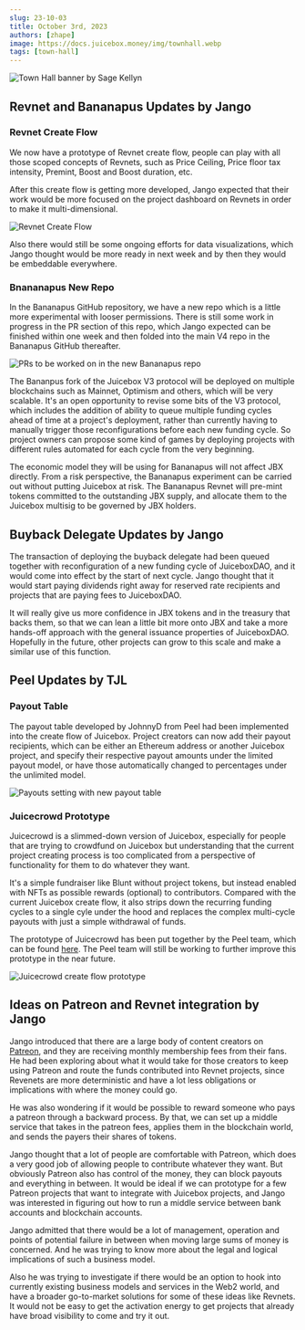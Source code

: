 ```yaml
---
slug: 23-10-03
title: October 3rd, 2023
authors: [zhape]
image: https://docs.juicebox.money/img/townhall.webp
tags: [town-hall]
---
```


![Town Hall banner by Sage Kellyn](https://docs.juicebox.money/img/townhall.webp)

## Revnet and Bananapus Updates by Jango

### Revnet Create Flow

We now have a prototype of Revnet create flow, people can play with all those scoped concepts of Revnets, such as Price Ceiling, Price floor tax intensity, Premint, Boost and Boost duration, etc.

After this create flow is getting more developed, Jango expected that their work would be more focused on the project dashboard on Revnets in order to make it multi-dimensional.

![Revnet Create Flow](Revnet_create_flow.webp)

Also there would still be some ongoing efforts for data visualizations, which Jango thought would be more ready in next week and by then they would be embeddable everywhere.

### Bnananapus New Repo

In the Bananapus GitHub repository, we have a new repo which is a little more experimental with looser permissions. There is still some work in progress in the PR section of this repo, which Jango expected can be finished within one week and then folded into the main V4 repo in the Bananapus GitHub thereafter.

![PRs to be worked on in the new Bananapus repo](nana_repo.webp)

The Bananpus fork of the Juicebox V3 protocol will be deployed on multiple blockchains such as Mainnet, Optimism and others, which will be very scalable. It's an open opportunity to revise some bits of the V3 protocol, which includes the addition of ability to queue multiple funding cycles ahead of time at a project's deployment, rather than currently having to manually trigger those reconfigurations before each new funding cycle. So project owners can propose some kind of games by deploying projects with different rules automated for each cycle from the very beginning.

The economic model they will be using for Bananapus will not affect JBX directly. From a risk perspective, the Bananapus experiment can be carried out without putting Juicebox at risk. The Bananapus Revnet will pre-mint tokens committed to the outstanding JBX supply, and allocate them to the Juicebox multisig to be governed by JBX holders.

## Buyback Delegate Updates by Jango

The transaction of deploying the buyback delegate had been queued together with reconfiguration of a new funding cycle of JuiceboxDAO, and it would come into effect by the start of next cycle.  Jango thought that it would start paying dividends right away for reserved rate recipients and projects that are paying fees to JuiceboxDAO.

It will really give us more confidence in JBX tokens and in the treasury that backs them, so that we can lean a little bit more onto JBX and take a more hands-off approach with the general issuance properties of JuiceboxDAO. Hopefully in the future, other projects can grow to this scale and make a similar use of this function.

## Peel Updates by TJL

### Payout Table

The payout table developed by JohnnyD from Peel had been implemented into the create flow of Juicebox.  Project creators can now add their payout recipients, which can be either an Ethereum address or another Juicebox project, and specify their respective payout amounts under the limited payout model, or have those automatically changed to percentages under the unlimited model.

![Payouts setting with new payout table](payouts_table.webp)

### Juicecrowd Prototype

Juicecrowd is a slimmed-down version of Juicebox, especially for people that are trying to crowdfund on Juicebox but understanding that the current project creating process is too complicated from a perspective of functionality for them to do whatever they want.

It's a simple fundraiser like Blunt without project tokens, but instead enabled with NFTs as possible rewards (optional) to contributors. Compared with the current Juicebox create flow, it also strips down the recurring funding cycles to a single cyle under the hood and replaces the complex multi-cycle payouts with just a simple withdrawal of funds.

The prototype of Juicecrowd has been put together by the Peel team, which can be found [here](https://www.figma.com/proto/fV02sJ1bihdNgjR1T3JCSR/Juicebox-Apps-Exploration-%E2%80%93-Sep23?page-id=434%3A19818&type=design&node-id=499-36268&viewport=427%2C-525%2C0.13&t=vZFc1ycVdpxCAtb9-1&scaling=scale-down&starting-point-node-id=759%3A86140). The Peel team will still be working to further improve this prototype in the near future.

![Juicecrowd create flow prototype](juicecrowd_proto.webp)

## Ideas on Patreon and Revnet integration by Jango

Jango introduced that there are a large body of content creators on [Patreon](https://www.patreon.com/home), and they are receiving monthly membership fees from their fans. He had been exploring about what it would take for those creators to keep using Patreon and route the funds contributed into Revnet projects, since Revenets are more deterministic and have a lot less obligations or implications with where the money could go.

He was also wondering if it would be possible to reward someone who pays a patreon through a backward process. By that, we can set up a middle service that takes in the patreon fees, applies them in the blockchain world, and sends the payers their shares of tokens.

Jango thought that a lot of people are comfortable with Patreon, which does a very good job of allowing people to contribute whatever they want. But obviously Patreon also has control of the money, they can block payouts and everything in between. It would be ideal if we can prototype for a few Patreon projects that want to integrate with Juicebox projects, and Jango was interested in figuring out how to run a middle service between bank accounts and blockchain accounts.

Jango admitted that there would be a lot of management, operation and points of potential failure in between when moving large sums of money is concerned. And he was trying to know more about the legal and logical implications of such a business model.

Also he was trying to investigate if there would be an option to hook into currently existing business models and services in the Web2 world, and have a broader go-to-market solutions for some of these ideas like Revnets. It would not be easy to get the activation energy to get projects that already have broad visibility to come and try it out.



